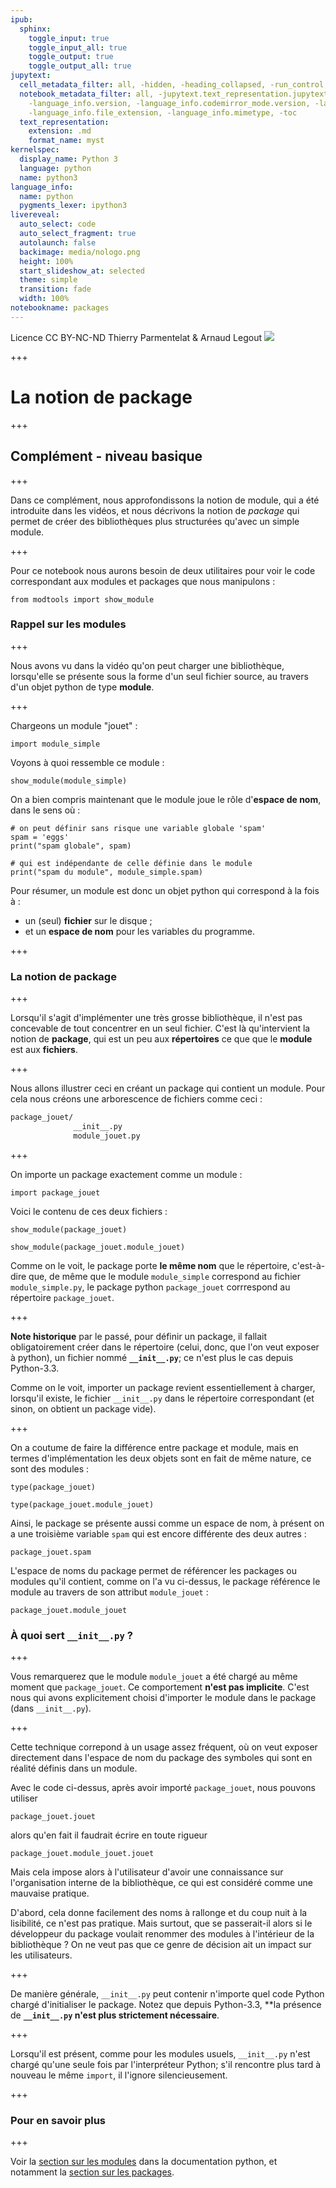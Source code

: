 ```yaml
---
ipub:
  sphinx:
    toggle_input: true
    toggle_input_all: true
    toggle_output: true
    toggle_output_all: true
jupytext:
  cell_metadata_filter: all, -hidden, -heading_collapsed, -run_control, -trusted
  notebook_metadata_filter: all, -jupytext.text_representation.jupytext_version, -jupytext.text_representation.format_version,
    -language_info.version, -language_info.codemirror_mode.version, -language_info.codemirror_mode,
    -language_info.file_extension, -language_info.mimetype, -toc
  text_representation:
    extension: .md
    format_name: myst
kernelspec:
  display_name: Python 3
  language: python
  name: python3
language_info:
  name: python
  pygments_lexer: ipython3
livereveal:
  auto_select: code
  auto_select_fragment: true
  autolaunch: false
  backimage: media/nologo.png
  height: 100%
  start_slideshow_at: selected
  theme: simple
  transition: fade
  width: 100%
notebookname: packages
---
```


<div class="licence">
<span>Licence CC BY-NC-ND</span>
<span>Thierry Parmentelat &amp; Arnaud Legout</span>
<span><img src="media/both-logos-small-alpha.png" /></span>
</div>

+++

# La notion de package

+++

## Complément - niveau basique

+++

Dans ce complément, nous approfondissons la notion de module, qui a été introduite dans les vidéos, et nous décrivons la notion de *package* qui permet de créer des bibliothèques plus structurées qu'avec un simple module.

+++

Pour ce notebook nous aurons besoin de deux utilitaires pour voir le code correspondant aux modules et packages que nous manipulons :

```{code-cell} ipython3
from modtools import show_module
```

### Rappel sur les modules

+++

Nous avons vu dans la vidéo qu'on peut charger une bibliothèque, lorsqu'elle se présente sous la forme d'un seul fichier source, au travers d'un objet python de type **module**.

+++

Chargeons un module "jouet" :

```{code-cell} ipython3
import module_simple
```

Voyons à quoi ressemble ce module :

```{code-cell} ipython3
show_module(module_simple)
```

On a bien compris maintenant que le module joue le rôle d'**espace de nom**, dans le sens où :

```{code-cell} ipython3
# on peut définir sans risque une variable globale 'spam'
spam = 'eggs'
print("spam globale", spam)
```

```{code-cell} ipython3
# qui est indépendante de celle définie dans le module
print("spam du module", module_simple.spam)
```

Pour résumer, un module est donc un objet python qui correspond à la fois à :

* un (seul) **fichier** sur le disque ;
* et un **espace de nom** pour les variables du programme.

+++

### La notion de package

+++

Lorsqu'il s'agit d'implémenter une très grosse bibliothèque, il n'est pas concevable de tout concentrer en un seul fichier. C'est là qu'intervient la notion de **package**, qui est un peu aux **répertoires** ce que que le **module** est aux **fichiers**.

+++

Nous allons illustrer ceci en créant un package qui contient un module. Pour cela nous créons une arborescence de fichiers comme ceci :

```bash
package_jouet/
              __init__.py
              module_jouet.py
```

+++

On importe un package exactement comme un module :

```{code-cell} ipython3
import package_jouet
```

Voici le contenu de ces deux fichiers :

```{code-cell} ipython3
show_module(package_jouet)
```

```{code-cell} ipython3
show_module(package_jouet.module_jouet)
```

Comme on le voit, le package porte **le même nom** que le répertoire, c'est-à-dire que, de même que le module `module_simple` correspond au fichier `module_simple.py`, le package python `package_jouet` corrrespond au répertoire `package_jouet`.

+++

**Note historique** par le passé, pour définir un package, il fallait obligatoirement créer dans le répertoire (celui, donc, que l'on veut exposer à python), un fichier nommé **`__init__.py`**; ce n'est plus le cas depuis Python-3.3.

Comme on le voit, importer un package revient essentiellement à charger, lorsqu'il existe, le fichier `__init__.py` dans le répertoire correspondant (et sinon, on obtient un package vide).

+++

On a coutume de faire la différence entre package et module, mais en termes d'implémentation les deux objets sont en fait de même nature, ce sont des modules :

```{code-cell} ipython3
type(package_jouet)
```

```{code-cell} ipython3
type(package_jouet.module_jouet)
```

Ainsi, le package se présente aussi comme un espace de nom, à présent on a une troisième variable `spam` qui est encore différente des deux autres :

```{code-cell} ipython3
package_jouet.spam
```

L'espace de noms du package permet de référencer les packages ou modules qu'il contient, comme on l'a vu ci-dessus, le package référence le module au travers de son attribut `module_jouet` :

```{code-cell} ipython3
package_jouet.module_jouet
```

### À quoi sert `__init__.py` ?

+++

Vous remarquerez que le module `module_jouet` a été chargé au même moment que `package_jouet`. Ce comportement **n'est pas implicite**. C'est nous qui avons explicitement choisi d'importer le module dans le package (dans `__init__.py`).

+++

Cette technique correpond à un usage assez fréquent, où on veut exposer directement dans l'espace de nom du package des symboles qui sont en réalité définis dans un module.

Avec le code ci-dessus, après avoir importé `package_jouet`, nous pouvons utiliser

```{code-cell} ipython3
package_jouet.jouet
```

alors qu'en fait il faudrait écrire en toute rigueur

```{code-cell} ipython3
package_jouet.module_jouet.jouet
```

Mais cela impose alors à l'utilisateur d'avoir une connaissance sur l'organisation interne de la bibliothèque, ce qui est considéré comme une mauvaise pratique.

D'abord, cela donne facilement des noms à rallonge et du coup nuit à la lisibilité, ce n'est pas pratique.
Mais surtout, que se passerait-il alors si le développeur du package voulait renommer des modules à l'intérieur de la bibliothèque ? On ne veut pas que ce genre de décision ait un impact sur les utilisateurs.

+++

De manière générale, `__init__.py` peut contenir n'importe quel code Python chargé d'initialiser le package. 
Notez que depuis Python-3.3, **la présence de **`__init__.py` n'est plus strictement nécessaire**.

+++

Lorsqu'il est présent, comme pour les modules usuels, `__init__.py` n'est chargé qu'une seule fois par l'interpréteur Python; s'il rencontre plus tard à nouveau le même `import`, il l'ignore silencieusement.

+++

### Pour en savoir plus

+++

Voir la [section sur les modules](https://docs.python.org/3/tutorial/modules.html) dans la documentation python, et notamment la [section sur les packages](https://docs.python.org/3/tutorial/modules.html#packages).
